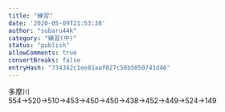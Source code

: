 ```yaml
---
title: "練習"
date: '2020-05-09T21:53:38'
author: "subaru44k"
category: "練習(中)"
status: "publish"
allowComments: true
convertBreaks: false
entryHash: "734342c1ee81aaf027c58b5050741d46"
---
```

多摩川<br>
554→520→510→453→450→450→438→452→449→524→149
